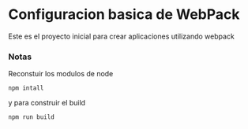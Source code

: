 # Configuracion basica de WebPack

Este es el proyecto inicial para crear aplicaciones utilizando webpack

### Notas

Reconstuir los modulos de node 

```
npm intall
```

y para construir el build

```
npm run build
```

